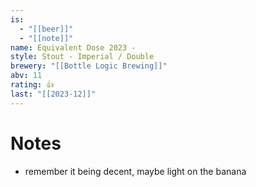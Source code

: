 ```yaml
---
is:
  - "[[beer]]"
  - "[[note]]"
name: Equivalent Dose 2023 -
style: Stout - Imperial / Double
brewery: "[[Bottle Logic Brewing]]"
abv: 11
rating: 👍
last: "[[2023-12]]"
---
```

# Notes
- remember it being decent, maybe light on the banana